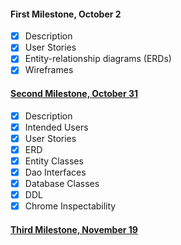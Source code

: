 

#### First Milestone, October 2
* [x] Description
* [x] User Stories
* [x] Entity-relationship diagrams (ERDs)
* [x] Wireframes

#### [Second Milestone, October 31](https://deep-dive-coding-java-cohort-8.github.io/2019/10/22/android-milestone-2-rubric.html)
* [x] Description 
* [x] Intended Users 
* [x] User Stories 
* [x] ERD 
* [x] Entity Classes
* [x] Dao Interfaces
* [x] Database Classes
* [x] DDL
* [x] Chrome Inspectability

#### [Third Milestone, November 19](docs/rubric-3.pdf)